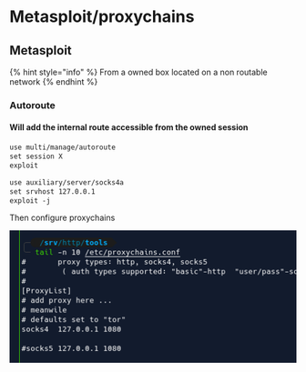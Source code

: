 # Metasploit/proxychains

## Metasploit

{% hint style="info" %}
From a owned box located on a non routable network
{% endhint %}

### Autoroute

#### Will add the internal route accessible from the owned session

```text
use multi/manage/autoroute
set session X
exploit 

```

```text
use auxiliary/server/socks4a
set srvhost 127.0.0.1
exploit -j
```

Then configure proxychains

![](../../.gitbook/assets/image%20%2844%29.png)





